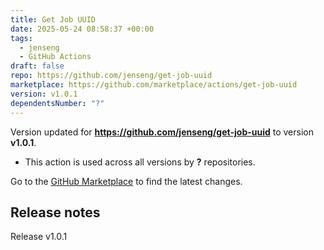 ```yaml
---
title: Get Job UUID
date: 2025-05-24 08:58:37 +00:00
tags:
  - jenseng
  - GitHub Actions
draft: false
repo: https://github.com/jenseng/get-job-uuid
marketplace: https://github.com/marketplace/actions/get-job-uuid
version: v1.0.1
dependentsNumber: "?"
---
```



Version updated for **https://github.com/jenseng/get-job-uuid** to version **v1.0.1**.
- This action is used across all versions by **?** repositories.

Go to the [GitHub Marketplace](https://github.com/marketplace/actions/get-job-uuid) to find the latest changes.

## Release notes

Release v1.0.1
